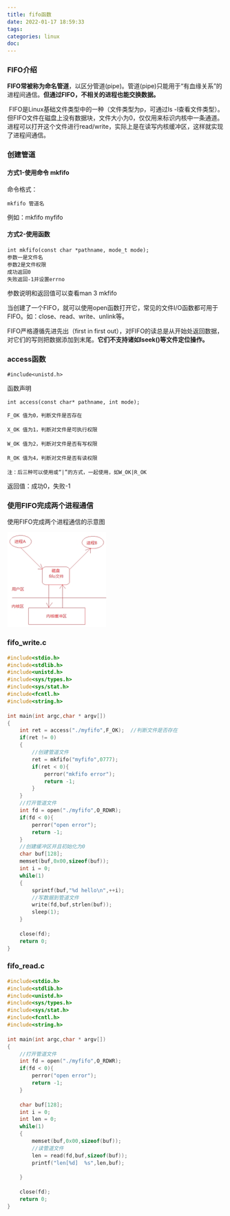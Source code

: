 ```yaml
---
title: fifo函数
date: 2022-01-17 18:59:33
tags:
categories: linux
doc:
---
```


### FIFO介绍

**FIFO常被称为命名管道**，以区分管道(pipe)。管道(pipe)只能用于“有血缘关系”的进程间通信。**但通过FIFO，不相关的进程也能交换数据。**

​	FIFO是Linux基础文件类型中的一种（文件类型为p，可通过ls -l查看文件类型）。但FIFO文件在磁盘上没有数据块，文件大小为0，仅仅用来标识内核中一条通道。进程可以打开这个文件进行read/write，实际上是在读写内核缓冲区，这样就实现了进程间通信。

### 创建管道

#### 方式1-使用命令 mkfifo

命令格式：

```
mkfifo 管道名
```

例如：mkfifo myfifo

#### 方式2-使用函数

```
int mkfifo(const char *pathname, mode_t mode);
参数一是文件名
参数2是文件权限
成功返回0
失败返回-1并设置errno
```

参数说明和返回值可以查看man 3 mkfifo

当创建了一个FIFO，就可以使用open函数打开它，常见的文件I/O函数都可用于FIFO。如：close、read、write、unlink等。

FIFO严格遵循先进先出（first in first out），对FIFO的读总是从开始处返回数据，对它们的写则把数据添加到末尾。**它们不支持诸如lseek()等文件定位操作。**

### access函数

```
#include<unistd.h> 
```

函数声明

```
int access(const char* pathname, int mode);
```

```
F_OK 值为0，判断文件是否存在
 
X_OK 值为1，判断对文件是可执行权限
 
W_OK 值为2，判断对文件是否有写权限
 
R_OK 值为4，判断对文件是否有读权限
 
注：后三种可以使用或“|”的方式，一起使用，如W_OK|R_OK

```

返回值：成功0，失败-1

###  使用FIFO完成两个进程通信

使用FIFO完成两个进程通信的示意图

![img](/images/javawz/wps1DAE.tmp.jpg) 



### fifo_write.c

```c
#include<stdio.h>
#include<stdlib.h>
#include<unistd.h>
#include<sys/types.h>
#include<sys/stat.h>
#include<fcntl.h>
#include<string.h>

int main(int argc,char * argv[])
{
	int ret = access("./myfifo",F_OK);	//判断文件是否存在
	if(ret != 0)
	{
        //创建管道文件
		ret = mkfifo("myfifo",0777);
		if(ret < 0){
			perror("mkfifo error");
			return -1;
		}
	}
	//打开管道文件
	int fd = open("./myfifo",O_RDWR);
	if(fd < 0){
		perror("open error");
		return -1;
	}
	//创建缓冲区并且初始化为0
	char buf[128];
	memset(buf,0x00,sizeof(buf));	
	int i = 0;
	while(1)
	{
		sprintf(buf,"%d hello\n",++i);
        //写数据到管道文件
		write(fd,buf,strlen(buf));
		sleep(1);
	}
	
	close(fd);
	return 0;
}

```

### fifo_read.c

```c
#include<stdio.h>
#include<stdlib.h>
#include<unistd.h>
#include<sys/types.h>
#include<sys/stat.h>
#include<fcntl.h>
#include<string.h>

int main(int argc,char * argv[])
{
	//打开管道文件
	int fd = open("./myfifo",O_RDWR);
	if(fd < 0){
		perror("open error");
		return -1;
	}

	char buf[128];
	int i = 0;
	int len = 0;
	while(1)
	{
		memset(buf,0x00,sizeof(buf));
        //读管道文件
		len = read(fd,buf,sizeof(buf));
		printf("len[%d]  %s",len,buf);

	}
	
	close(fd);
	return 0;
}

```

